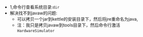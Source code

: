 * 1,命令行查看系统目录:```dir```
* 解决找不到javaw的问题:
  * 可以拷贝一个jar到kettle的安装目录下，然后将jre重命名为java,
  * 注：我只是拷贝javaw到tools目录下，然后命令行激活```HardwareSimulator```
  

